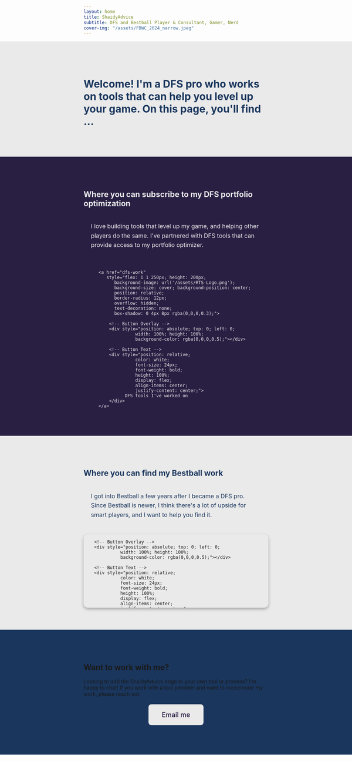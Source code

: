 ```yaml
---
layout: home
title: ShaidyAdvice
subtitle: DFS and Bestball Player & Consultant, Gamer, Nerd
cover-img: "/assets/FBWC_2024_narrow.jpeg"
---
```


<!--Welcome section-->
<div class="full-width-section" style="
  background-color: #EAEAEA; 
  color: #1a365d;
  margin-left: calc(-50vw + 50%); 
  margin-right: calc(-50vw + 50%); 
  padding: 60px calc(50vw - 50%) 60px calc(50vw - 50%);">
  
  <div class="container">
    <h1>Welcome! I'm a DFS pro who works on tools that can help you level up your game. On this page, you'll find ... </h1>
    <p></p>
  </div>
</div>



<!--DFS tools section-->
<div class="full-width-section" style="
  background-color: #291f43; 
  color: #EAEAEA;
  margin-left: calc(-50vw + 50%); 
  margin-right: calc(-50vw + 50%); 
  padding: 60px calc(50vw - 50%) 60px calc(50vw - 50%);">
  
  <div class="container">
    <h2>Where you can subscribe to my DFS portfolio optimization</h2>
  </div>

<!--Side-by-side paragraph and button-->
<div style="display: flex; justify-content: space-around; gap: 20px; flex-wrap: wrap; align-items: center;">
      
  <!-- Text Paragraph -->
  <div style="flex: 1 1 250px; padding: 20px;">
    <p style="font-size: 16px; line-height: 1.6; margin: 0;">
      I love building tools that level up my game, and helping other players do the same. I've partnered with DFS tools that can provide access to my portfolio optimizer.</p>
   </div>
  
  <!-- Button -->
    <a href="dfs-work" 
       style="flex: 1 1 250px; height: 200px; 
          background-image: url('/assets/RTS-Logo.png'); 
          background-size: cover; background-position: center; 
          position: relative; 
          border-radius: 12px; 
          overflow: hidden; 
          text-decoration: none; 
          box-shadow: 0 4px 8px rgba(0,0,0,0.3);">
          
        <!-- Button Overlay -->
        <div style="position: absolute; top: 0; left: 0; 
                  width: 100%; height: 100%; 
                  background-color: rgba(0,0,0,0.5);"></div>
                  
        <!-- Button Text -->
        <div style="position: relative; 
                  color: white; 
                  font-size: 24px; 
                  font-weight: bold; 
                  height: 100%; 
                  display: flex; 
                  align-items: center; 
                  justify-content: center;">
              DFS tools I've worked on
        </div>  
    </a>
  </div>  
</div>



<!--Bestball tools section-->
<div class="full-width-section" style="
  background-color: #EAEAEA; 
  color: #1a365d;
  margin-left: calc(-50vw + 50%); 
  margin-right: calc(-50vw + 50%); 
  padding: 60px calc(50vw - 50%) 60px calc(50vw - 50%);">
  
  <div class="container">
    <h2>Where you can find my Bestball work</h2>
  </div>

<!--Side-by-side paragraph and button-->
<div style="display: flex; justify-content: space-around; gap: 20px; flex-wrap: wrap; align-items: center;">
      
  <!-- Text Paragraph -->
  <div style="flex: 1 1 250px; padding: 20px;">
    <p style="font-size: 16px; line-height: 1.6; margin: 0;">
      I got into Bestball a few years after I became a DFS pro. Since Bestball is newer, I think there's a lot of upside for smart players, and I want to help you find it.</p>
   </div>
  
  <!-- Button -->
  <a href="bestball-work" 
       style="flex: 1 1 250px; height: 200px; 
          background-image: url('/assets/sidekick.jpg'); 
          background-size: cover; background-position: center; 
          position: relative; 
          border-radius: 12px; 
          overflow: hidden; 
          text-decoration: none; 
          box-shadow: 0 4px 8px rgba(0,0,0,0.3);">
          
        <!-- Button Overlay -->
        <div style="position: absolute; top: 0; left: 0; 
                  width: 100%; height: 100%; 
                  background-color: rgba(0,0,0,0.5);"></div>
                  
        <!-- Button Text -->
        <div style="position: relative; 
                  color: white; 
                  font-size: 24px; 
                  font-weight: bold; 
                  height: 100%; 
                  display: flex; 
                  align-items: center; 
                  justify-content: center;">
              Bestball tools I've worked on
        </div>  
    </a>
  </div>  
</div>






<!-- Work with me section-->
<div class="full-width-section" style="
  background-color: #1a365d; 
  color: #EAEAEA;
  margin-left: calc(-50vw + 50%); 
  margin-right: calc(-50vw + 50%); 
  padding: 60px calc(50vw - 50%) 60px calc(50vw - 50%);">
  
  <div class="container">
    <h2>Want to work with me?</h2>
    <p>Looking to add the ShaidyAdvice edge to your own tool or process? I'm happy to chat! If you work with a tool provider and want to incorporate my work, please reach out.</p>
  </div>

<!--Bonus button-->
  <div style="text-align: center; margin: 20px 0;">
    <a href="mailto:shaidyadvice@gmail.com" style="
        display: inline-block;
        background-color: #EAEAEA;
        #background-image: url('/assets/sidekick.jpg'); 
        color: #291f43;
        padding: 18px 36px;
        text-decoration: none;
        border-radius: 8px;
        font-weight: 500;
        font-size: 18px;">
        Email me
    </a>
</div>

  
</div>



  

